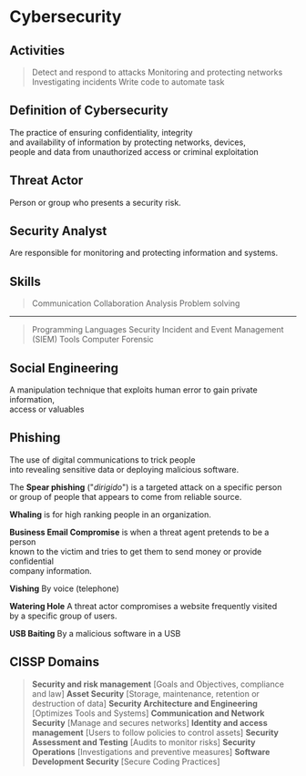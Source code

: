 # Cybersecurity

## Activities

> Detect and respond to attacks
> Monitoring and protecting networks
> Investigating incidents
> Write code to automate task

## Definition of Cybersecurity

The practice of ensuring confidentiality, integrity <br/>
and availability of information by protecting networks, devices, <br/>
people and data from unauthorized access or criminal exploitation <br/>

## Threat Actor

Person or group who presents a security risk.

## Security Analyst

Are responsible for monitoring and protecting information and systems.

## Skills

> Communication
> Collaboration
> Analysis
> Problem solving

---

> Programming Languages
> Security Incident and Event Management (SIEM) Tools
> Computer Forensic

## Social Engineering

A manipulation technique that exploits human error to gain private information, <br/>
access or valuables <br/>

## Phishing

The use of digital communications to trick people <br/>
into revealing sensitive data or deploying malicious software. <br/>

The __Spear phishing__ ("_dirigido_") is a targeted attack on a specific person <br/>
or group of people that appears to come from reliable source. <br/>

__Whaling__ is for high ranking people in an organization. <br/>

__Business Email Compromise__ is when a threat agent pretends to be a person <br/>
known to the victim and tries to get them to send money or provide confidential <br/>
company information. <br/>

__Vishing__ By voice (telephone)

__Watering Hole__ A threat actor compromises a website frequently visited <br/>
by a specific group of users. <br/>

__USB Baiting__ By a malicious software in a USB

## CISSP Domains

> __Security and risk management__ [Goals and Objectives, compliance and law]
> __Asset Security__ [Storage, maintenance, retention or destruction of data]
> __Security Architecture and Engineering__ [Optimizes Tools and Systems]
> __Communication and Network Security__ [Manage and secures networks]
> __Identity and access management__ [Users to follow policies to control assets]
> __Security Assessment and Testing__ [Audits to monitor risks]
> __Security Operations__ [Investigations and preventive measures]
> __Software Development Security__ [Secure Coding Practices]





